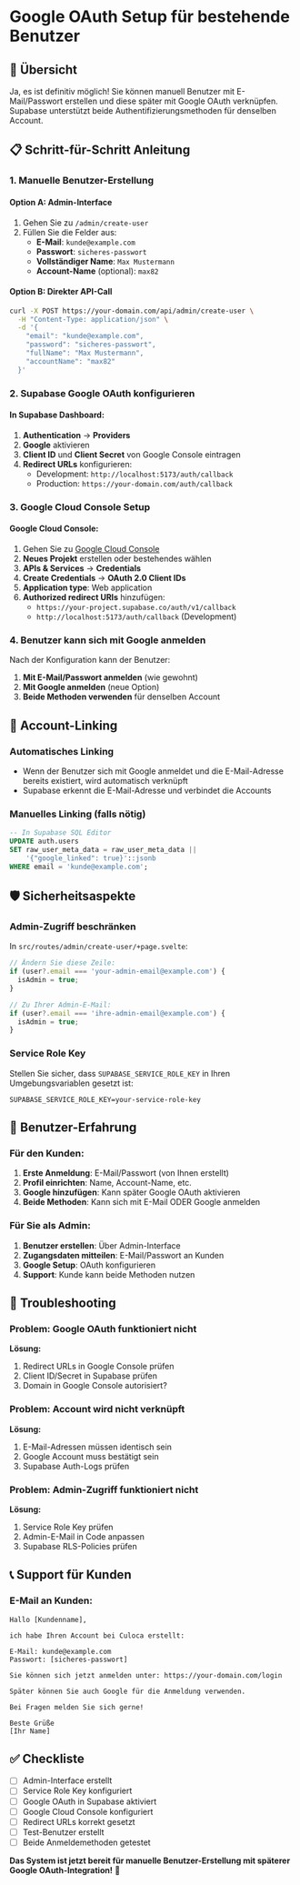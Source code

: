 # Google OAuth Setup für bestehende Benutzer

## 🔐 **Übersicht**

Ja, es ist definitiv möglich! Sie können manuell Benutzer mit E-Mail/Passwort erstellen und diese später mit Google OAuth verknüpfen. Supabase unterstützt beide Authentifizierungsmethoden für denselben Account.

## 📋 **Schritt-für-Schritt Anleitung**

### 1. **Manuelle Benutzer-Erstellung**

#### Option A: Admin-Interface
1. Gehen Sie zu `/admin/create-user`
2. Füllen Sie die Felder aus:
   - **E-Mail**: `kunde@example.com`
   - **Passwort**: `sicheres-passwort`
   - **Vollständiger Name**: `Max Mustermann`
   - **Account-Name** (optional): `max82`

#### Option B: Direkter API-Call
```bash
curl -X POST https://your-domain.com/api/admin/create-user \
  -H "Content-Type: application/json" \
  -d '{
    "email": "kunde@example.com",
    "password": "sicheres-passwort",
    "fullName": "Max Mustermann",
    "accountName": "max82"
  }'
```

### 2. **Supabase Google OAuth konfigurieren**

#### In Supabase Dashboard:
1. **Authentication** → **Providers**
2. **Google** aktivieren
3. **Client ID** und **Client Secret** von Google Console eintragen
4. **Redirect URLs** konfigurieren:
   - Development: `http://localhost:5173/auth/callback`
   - Production: `https://your-domain.com/auth/callback`

### 3. **Google Cloud Console Setup**

#### Google Cloud Console:
1. Gehen Sie zu [Google Cloud Console](https://console.cloud.google.com/)
2. **Neues Projekt** erstellen oder bestehendes wählen
3. **APIs & Services** → **Credentials**
4. **Create Credentials** → **OAuth 2.0 Client IDs**
5. **Application type**: Web application
6. **Authorized redirect URIs** hinzufügen:
   - `https://your-project.supabase.co/auth/v1/callback`
   - `http://localhost:5173/auth/callback` (Development)

### 4. **Benutzer kann sich mit Google anmelden**

Nach der Konfiguration kann der Benutzer:

1. **Mit E-Mail/Passwort anmelden** (wie gewohnt)
2. **Mit Google anmelden** (neue Option)
3. **Beide Methoden verwenden** für denselben Account

## 🔗 **Account-Linking**

### Automatisches Linking
- Wenn der Benutzer sich mit Google anmeldet und die E-Mail-Adresse bereits existiert, wird automatisch verknüpft
- Supabase erkennt die E-Mail-Adresse und verbindet die Accounts

### Manuelles Linking (falls nötig)
```sql
-- In Supabase SQL Editor
UPDATE auth.users 
SET raw_user_meta_data = raw_user_meta_data || 
    '{"google_linked": true}'::jsonb
WHERE email = 'kunde@example.com';
```

## 🛡️ **Sicherheitsaspekte**

### Admin-Zugriff beschränken
In `src/routes/admin/create-user/+page.svelte`:
```javascript
// Ändern Sie diese Zeile:
if (user?.email === 'your-admin-email@example.com') {
  isAdmin = true;
}

// Zu Ihrer Admin-E-Mail:
if (user?.email === 'ihre-admin-email@example.com') {
  isAdmin = true;
}
```

### Service Role Key
Stellen Sie sicher, dass `SUPABASE_SERVICE_ROLE_KEY` in Ihren Umgebungsvariablen gesetzt ist:
```env
SUPABASE_SERVICE_ROLE_KEY=your-service-role-key
```

## 📱 **Benutzer-Erfahrung**

### Für den Kunden:
1. **Erste Anmeldung**: E-Mail/Passwort (von Ihnen erstellt)
2. **Profil einrichten**: Name, Account-Name, etc.
3. **Google hinzufügen**: Kann später Google OAuth aktivieren
4. **Beide Methoden**: Kann sich mit E-Mail ODER Google anmelden

### Für Sie als Admin:
1. **Benutzer erstellen**: Über Admin-Interface
2. **Zugangsdaten mitteilen**: E-Mail/Passwort an Kunden
3. **Google Setup**: OAuth konfigurieren
4. **Support**: Kunde kann beide Methoden nutzen

## 🔧 **Troubleshooting**

### Problem: Google OAuth funktioniert nicht
**Lösung:**
1. Redirect URLs in Google Console prüfen
2. Client ID/Secret in Supabase prüfen
3. Domain in Google Console autorisiert?

### Problem: Account wird nicht verknüpft
**Lösung:**
1. E-Mail-Adressen müssen identisch sein
2. Google Account muss bestätigt sein
3. Supabase Auth-Logs prüfen

### Problem: Admin-Zugriff funktioniert nicht
**Lösung:**
1. Service Role Key prüfen
2. Admin-E-Mail in Code anpassen
3. Supabase RLS-Policies prüfen

## 📞 **Support für Kunden**

### E-Mail an Kunden:
```
Hallo [Kundenname],

ich habe Ihren Account bei Culoca erstellt:

E-Mail: kunde@example.com
Passwort: [sicheres-passwort]

Sie können sich jetzt anmelden unter: https://your-domain.com/login

Später können Sie auch Google für die Anmeldung verwenden.

Bei Fragen melden Sie sich gerne!

Beste Grüße
[Ihr Name]
```

## ✅ **Checkliste**

- [ ] Admin-Interface erstellt
- [ ] Service Role Key konfiguriert
- [ ] Google OAuth in Supabase aktiviert
- [ ] Google Cloud Console konfiguriert
- [ ] Redirect URLs korrekt gesetzt
- [ ] Test-Benutzer erstellt
- [ ] Beide Anmeldemethoden getestet

**Das System ist jetzt bereit für manuelle Benutzer-Erstellung mit späterer Google OAuth-Integration!** 🚀 